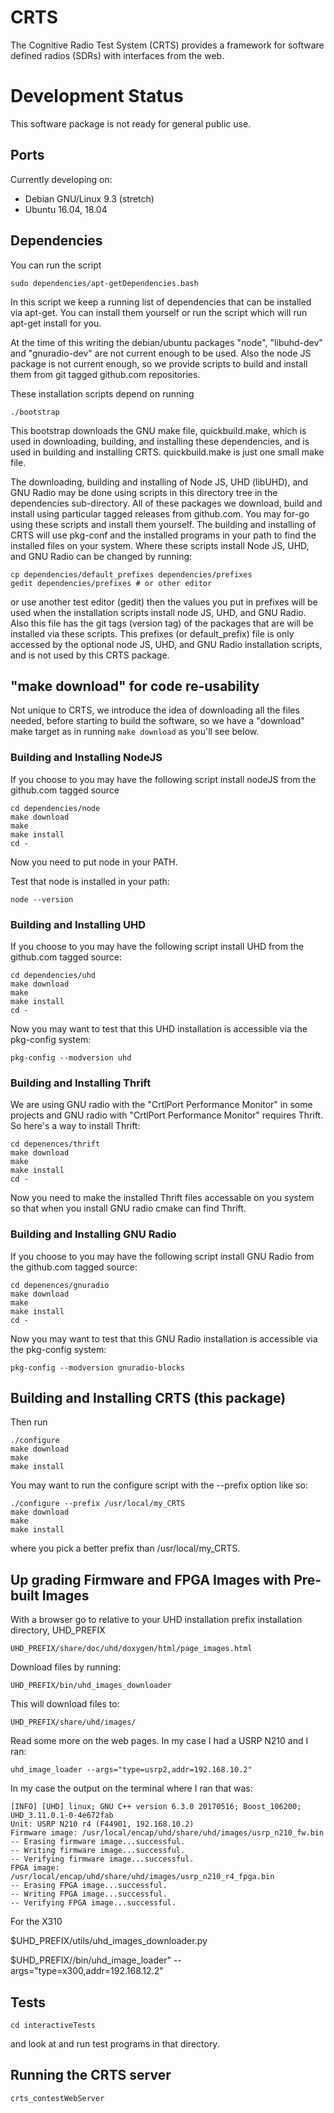 # CRTS

The Cognitive Radio Test System (CRTS) provides a framework for software
defined radios (SDRs) with interfaces from the web.


# Development Status

This software package is not ready for general public use.


## Ports

Currently developing on: 
  - Debian GNU/Linux 9.3 (stretch)
  - Ubuntu 16.04, 18.04

## Dependencies

You can run the script
```
sudo dependencies/apt-getDependencies.bash
```
In this script we keep a running list of dependencies that can be
installed via apt-get.  You can install them yourself or run the script
which will run apt-get install for you.

At the time of this writing the debian/ubuntu packages "node",
"libuhd-dev" and "gnuradio-dev" are not current enough to be used.  Also
the node JS package is not current enough, so we provide scripts to build
and install them from git tagged github.com repositories.

These installation scripts depend on running
```
./bootstrap
```
This bootstrap downloads the GNU make file, quickbuild.make, which is used
in downloading, building, and installing these dependencies, and is used in
building and installing CRTS.  quickbuild.make is just one small make file.

The downloading, building and installing of Node JS, UHD (libUHD), and GNU
Radio may be done using scripts in this directory tree in the dependencies
sub-directory.  All of these packages we download, build and install using
particular tagged releases from github.com.  You may for-go using these
scripts and install them yourself.  The building and installing of CRTS
will use pkg-conf and the installed programs in your path to find the
installed files on your system.  Where these scripts install Node JS,
UHD, and GNU Radio can be changed by running:
```
cp dependencies/default_prefixes dependencies/prefixes
gedit dependencies/prefixes # or other editor
```
or use another test editor (gedit) then the values you put in prefixes
will be used when the installation scripts install node JS, UHD, and GNU
Radio.  Also this file has the git tags (version tag) of the packages that
are will be installed via these scripts.  This prefixes (or
default_prefix) file is only accessed by the optional node JS, UHD, and
GNU Radio installation scripts, and is not used by this CRTS package.

## "make download" for code re-usability

Not unique to CRTS, we introduce the idea of downloading all the files
needed, before starting to build the software, so we have a "download"
make target as in running ``make download`` as you'll see below.


### Building and Installing NodeJS

If you choose to you may have the following script install nodeJS from
the github.com tagged source

```
cd dependencies/node
make download
make
make install
cd -
```
Now you need to put node in your PATH.

Test that node is installed in your path:
```
node --version
```


### Building and Installing UHD

If you choose to you may have the following script install UHD from
the github.com tagged source:

```
cd dependencies/uhd
make download
make
make install
cd -
```

Now you may want to test that this UHD installation is accessible via the
pkg-config system:
```
pkg-config --modversion uhd
```

### Building and Installing Thrift

We are using GNU radio with the "CrtlPort Performance Monitor" in some
projects and GNU radio with "CrtlPort Performance Monitor" requires
Thrift.  So here's a way to install Thrift:

```
cd depenences/thrift
make download
make
make install
cd -
```
Now you need to make the installed Thrift files accessable on you system
so that when you install GNU radio cmake can find Thrift.


### Building and Installing GNU Radio

If you choose to you may have the following script install GNU Radio from
the github.com tagged source:

```
cd depenences/gnuradio
make download
make
make install
cd -
```

Now you may want to test that this GNU Radio installation is accessible
via the pkg-config system:
```
pkg-config --modversion gnuradio-blocks
```


## Building and Installing CRTS (this package)


Then run
```
./configure
make download
make
make install
```

You may want to run the configure script with the --prefix option like so:
```
./configure --prefix /usr/local/my_CRTS
make download
make
make install
```
where you pick a better prefix than /usr/local/my_CRTS.



## Up grading Firmware and FPGA Images with Pre-built Images

With a browser go to relative to your UHD installation prefix
installation directory, UHD_PREFIX

```
UHD_PREFIX/share/doc/uhd/doxygen/html/page_images.html
```

Download files by running:

```
UHD_PREFIX/bin/uhd_images_downloader
```

This will download files to:
```
UHD_PREFIX/share/uhd/images/
```

Read some more on the web pages.  In my case I had a USRP N210 and I ran:
```
uhd_image_loader --args="type=usrp2,addr=192.168.10.2"
```

In my case the output on the terminal where I ran that was:
```
[INFO] [UHD] linux; GNU C++ version 6.3.0 20170516; Boost_106200; UHD_3.11.0.1-0-4e672fab
Unit: USRP N210 r4 (F44901, 192.168.10.2)
Firmware image: /usr/local/encap/uhd/share/uhd/images/usrp_n210_fw.bin
-- Erasing firmware image...successful.
-- Writing firmware image...successful.
-- Verifying firmware image...successful.
FPGA image: /usr/local/encap/uhd/share/uhd/images/usrp_n210_r4_fpga.bin
-- Erasing FPGA image...successful.
-- Writing FPGA image...successful.
-- Verifying FPGA image...successful.
```

For the X310

$UHD_PREFIX/utils/uhd_images_downloader.py

$UHD_PREFIX//bin/uhd_image_loader" --args="type=x300,addr=192.168.12.2"


## Tests

```
cd interactiveTests
```

and look at and run test programs in that directory.


## Running the CRTS server

```
crts_contestWebServer
```


